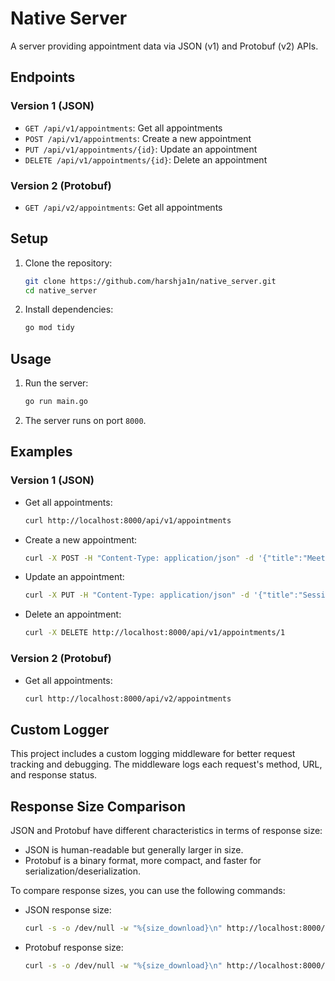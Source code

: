 # Native Server

A server providing appointment data via JSON (v1) and Protobuf (v2) APIs.

## Endpoints

### Version 1 (JSON)
- `GET /api/v1/appointments`: Get all appointments
- `POST /api/v1/appointments`: Create a new appointment
- `PUT /api/v1/appointments/{id}`: Update an appointment
- `DELETE /api/v1/appointments/{id}`: Delete an appointment

### Version 2 (Protobuf)
- `GET /api/v2/appointments`: Get all appointments

## Setup

1. Clone the repository:
    ```sh
    git clone https://github.com/harshja1n/native_server.git
    cd native_server
    ```

2. Install dependencies:
    ```sh
    go mod tidy
    ```

## Usage

1. Run the server:
    ```sh
    go run main.go
    ```

2. The server runs on port `8000`.

## Examples

### Version 1 (JSON)
- Get all appointments:
    ```sh
    curl http://localhost:8000/api/v1/appointments
    ```

- Create a new appointment:
    ```sh
    curl -X POST -H "Content-Type: application/json" -d '{"title":"Meeting","start_time":"2024-06-01T09:00:00Z","end_time":"2024-06-01T10:00:00Z"}' http://localhost:8000/api/v1/appointments
    ```

- Update an appointment:
    ```sh
    curl -X PUT -H "Content-Type: application/json" -d '{"title":"Session on Go","start_time":"2024-06-01T09:00:00Z","end_time":"2024-06-01T10:00:00Z"}' http://localhost:8000/api/v1/appointments/1
    ```

- Delete an appointment:
    ```sh
    curl -X DELETE http://localhost:8000/api/v1/appointments/1
    ```

### Version 2 (Protobuf)
- Get all appointments:
    ```sh
    curl http://localhost:8000/api/v2/appointments
    ```

## Custom Logger

This project includes a custom logging middleware for better request tracking and debugging. The middleware logs each request's method, URL, and response status.

## Response Size Comparison

JSON and Protobuf have different characteristics in terms of response size:

- JSON is human-readable but generally larger in size.
- Protobuf is a binary format, more compact, and faster for serialization/deserialization.

To compare response sizes, you can use the following commands:

- JSON response size:
    ```sh
    curl -s -o /dev/null -w "%{size_download}\n" http://localhost:8000/api/v1/appointments
    ```

- Protobuf response size:
    ```sh
    curl -s -o /dev/null -w "%{size_download}\n" http://localhost:8000/api/v2/appointments
    ```

